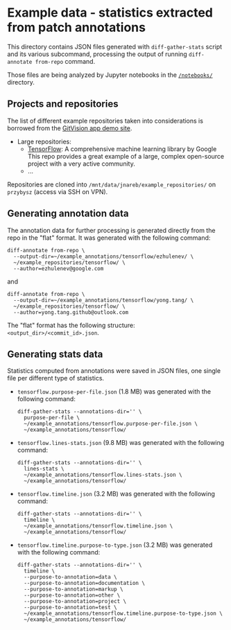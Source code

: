 # Example data - statistics extracted from patch annotations

This directory contains JSON files generated with `diff-gather-stats`
script and its various subcommand, processing the output of running
`diff-annotate from-repo` command.

Those files are being analyzed by Jupyter notebooks in the
[`/notebooks/`](../../../notebooks) directory.


## Projects and repositories

The list of different example repositories taken into considerations
is borrowed from the [GitVision app demo site](https://gitvis.web.app/).

- Large repositories:
  - [TensorFlow](https://github.com/tensorflow/tensorflow): A comprehensive machine learning library by Google<br>
    This repo provides a great example of a large, complex open-source project with a very active community.
  - ...

Repositories are cloned into `/mnt/data/jnareb/example_repositories/`
on `przybysz` (access via SSH on VPN).


## Generating annotation data

The annotation data for further processing is generated directly from the repo
in the "flat" format.  It was generated with the following command:
```commandline
diff-annotate from-repo \
  --output-dir=~/example_annotations/tensorflow/ezhulenev/ \
  ~/example_repositories/tensorflow/ \
  --author=ezhulenev@google.com
```
and
```commandline
diff-annotate from-repo \
  --output-dir=~/example_annotations/tensorflow/yong.tang/ \
  ~/example_repositories/tensorflow/ \
  --author=yong.tang.github@outlook.com
```

The "flat" format has the following structure:
`<output_dir>/<commit_id>.json`.

## Generating stats data

Statistics computed from annotations were saved in JSON files, one single
file per different type of statistics.

- `tensorflow.purpose-per-file.json` (1.8 MB) was generated with the following command:

    ```commandline
    diff-gather-stats --annotations-dir='' \
      purpose-per-file \
      ~/example_annotations/tensorflow.purpose-per-file.json \
      ~/example_annotations/tensorflow/
    ```

- `tensorflow.lines-stats.json` (9.8 MB) was generated with the following command:

    ```commandline
    diff-gather-stats --annotations-dir='' \
      lines-stats \
      ~/example_annotations/tensorflow.lines-stats.json \
      ~/example_annotations/tensorflow/
    ```

- `tensorflow.timeline.json` (3.2 MB) was generated with the following command:

    ```commandline
    diff-gather-stats --annotations-dir='' \
      timeline \
      ~/example_annotations/tensorflow.timeline.json \
      ~/example_annotations/tensorflow/
    ```

- `tensorflow.timeline.purpose-to-type.json` (3.2 MB) was generated with
  the following command:

    ```commandline
    diff-gather-stats --annotations-dir='' \
      timeline \
      --purpose-to-annotation=data \
      --purpose-to-annotation=documentation \
      --purpose-to-annotation=markup \
      --purpose-to-annotation=other \
      --purpose-to-annotation=project \
      --purpose-to-annotation=test \
      ~/example_annotations/tensorflow.timeline.purpose-to-type.json \
      ~/example_annotations/tensorflow/
    ```

